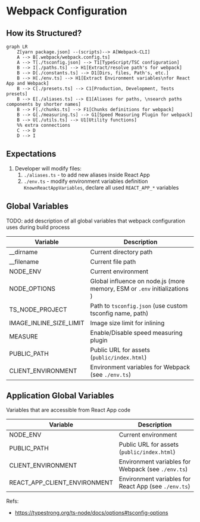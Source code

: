 # Webpack Configuration

## How its Structured?

```mermaid
graph LR
    Z[yarn package.json] --(scripts)--> A[Webpack-CLI]
    A --> B[.webpack/webpack.config.ts]
    A --> T[./tsconfig.json] --> T1[TypeScript/TSC configuration]
    B --> I[./paths.ts] --> H1[Extract/resolve path's for webpack]
    B --> D[./constants.ts] --> D1[Dirs, files, Path's, etc.]
    B --> H[./env.ts] --> H1[Extract Environment variables\nfor React App and Webpack]
    B --> C[./presets.ts] --> C1[Production, Development, Tests presets]
    B --> E[./aliases.ts] --> E1[Aliases for paths, \nsearch paths components by shorter names]
    B --> F[./chunks.ts] --> F1[Chunks definitions for webpack]
    B --> G[./measuring.ts] --> G1[Speed Measuring Plugin for webpack]
    B --> U[./utils.ts] --> U1[Utility functions]
    %% extra connections
    C --> D
    D --> I
```

## Expectations

1. Developer will modify files:
   1. `./aliases.ts` - to add new aliases inside React App
   2. `./env.ts` - modify environment variables definition `KnownReactAppVariables`, declare all used `REACT_APP_*` variables

## Global Variables

TODO: add description of all global variables that webpack configuration uses during build process

| Variable                | Description                                                               |
| ----------------------- | ------------------------------------------------------------------------- |
| \_\_dirname             | Current directory path                                                    |
| \_\_filename            | Current file path                                                         |
| NODE_ENV                | Current environment                                                       |
| NODE_OPTIONS            | Global influence on node.js (more memory, ESM or `.env` initializations ) |
| TS_NODE_PROJECT         | Path to `tsconfig.json` (use custom tsconfig name, path)                  |
| IMAGE_INLINE_SIZE_LIMIT | Image size limit for inlining                                             |
| MEASURE                 | Enable/Disable speed measuring plugin                                     |
| PUBLIC_PATH             | Public URL for assets (`public/index.html`)                               |
| CLIENT_ENVIRONMENT      | Environment variables for Webpack (see `./env.ts`)                        |

## Application Global Variables

Variables that are accessible from React App code

| Variable                     | Description                                          |
| ---------------------------- | ---------------------------------------------------- |
| NODE_ENV                     | Current environment                                  |
| PUBLIC_PATH                  | Public URL for assets (`public/index.html`)          |
| CLIENT_ENVIRONMENT           | Environment variables for Webpack (see `./env.ts`)   |
| REACT_APP_CLIENT_ENVIRONMENT | Environment variables for React App (see `./env.ts`) |

Refs:

- https://typestrong.org/ts-node/docs/options#tsconfig-options
